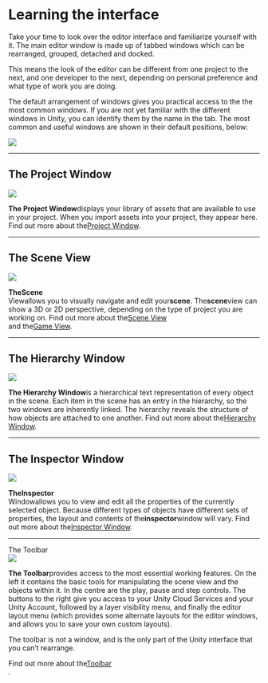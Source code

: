 # Learning the interface

Take your time to look over the editor interface and familiarize yourself with it. The main editor window is made up of tabbed windows which can be rearranged, grouped, detached and docked.

This means the look of the editor can be different from one project to the next, and one developer to the next, depending on personal preference and what type of work you are doing.

The default arrangement of windows gives you practical access to the the most common windows. If you are not yet familiar with the different windows in Unity, you can identify them by the name in the tab. The most common and useful windows are shown in their default positions, below:

![](https://docs.unity3d.com/2019.2/Documentation/uploads/Main/Editor-Breakdown.jpg)



---



## The Project Window

![](https://docs.unity3d.com/2019.2/Documentation/uploads/Main/ProjectWindowCallout.jpg)

**The Project Window**displays your library of assets that are available to use in your project. When you import assets into your project, they appear here. Find out more about the[Project Window](https://docs.unity3d.com/2019.2/Documentation/Manual/ProjectView.html).



---



## The Scene View

![](https://docs.unity3d.com/2019.2/Documentation/uploads/Main/SceneViewCallout.jpg)

**TheScene**  
Viewallows you to visually navigate and edit your**scene**. The**scene**view can show a 3D or 2D perspective, depending on the type of project you are working on. Find out more about the[Scene View](https://docs.unity3d.com/2019.2/Documentation/Manual/UsingTheSceneView.html)  
and the[Game View](https://docs.unity3d.com/2019.2/Documentation/Manual/GameView.html).



---



## The Hierarchy Window

![](https://docs.unity3d.com/2019.2/Documentation/uploads/Main/HierarchyWindowCallout.jpg)

**The Hierarchy Window**is a hierarchical text representation of every object in the scene. Each item in the scene has an entry in the hierarchy, so the two windows are inherently linked. The hierarchy reveals the structure of how objects are attached to one another. Find out more about the[Hierarchy Window](https://docs.unity3d.com/2019.2/Documentation/Manual/Hierarchy.html).



---



## The Inspector Window

![](https://docs.unity3d.com/2019.2/Documentation/uploads/Main/InspectorWindowCallout.jpg)

**TheInspector**  
Windowallows you to view and edit all the properties of the currently selected object. Because different types of objects have different sets of properties, the layout and contents of the**inspector**window will vary. Find out more about the[Inspector Window](https://docs.unity3d.com/2019.2/Documentation/Manual/UsingTheInspector.html).



---



The Toolbar  
![](https://docs.unity3d.com/2019.2/Documentation/uploads/Main/ToolbarCallout.png)

**The Toolbar**provides access to the most essential working features. On the left it contains the basic tools for manipulating the scene view and the objects within it. In the centre are the play, pause and step controls. The buttons to the right give you access to your Unity Cloud Services and your Unity Account, followed by a layer visibility menu, and finally the editor layout menu \(which provides some alternate layouts for the editor windows, and allows you to save your own custom layouts\).

The toolbar is not a window, and is the only part of the Unity interface that you can’t rearrange.

Find out more about the[Toolbar](https://docs.unity3d.com/2019.2/Documentation/Manual/Toolbar.html)  
.

